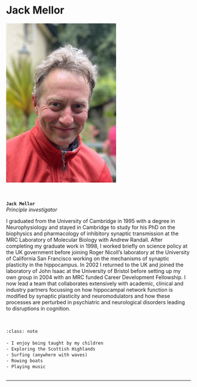 # Jack Mellor


<img src="../../img/members/jackdartmoorhead.jpg" width="300">


&nbsp;


**`Jack Mellor`**  
_Principle investigator_  
<!--[<i class="fa-brands fa-twitter fa-lg" style="color:#2a67cf"></i>](https://www.twitter.com)-->
<!--[<i class="fa-brands fa-linkedin-in fa-lg" style="color:#5a97d8"></i>](https://www.linkedin.com)-->
<!--[<i class="fa-brands fa-researchgate" style="color: #57dba8;"></i>](https://www.researchgate.com)-->
[<i class="fa-brands fa-orcid" style="color: #6eee5d;"></i>](https://orcid.org/0000-0002-7706-8105)
[<i class="fa-brands fa-github" style="color: #696969;"></i>](https://www.github.com/mellor-lab)
[<i class="fa-solid fa-building-columns" style="color: #d74242;"></i>](https://www.bristol.ac.uk/people/person/Jack-Mellor-72952ade-4a8b-4c91-8a8e-d7bea0689832/)
[<i class="fa-solid fa-envelope"></i>](mailto:USERNAME@ORGANIZATION.NET)


I graduated from the University of Cambridge in 1995 with a degree in Neurophysiology and stayed in Cambridge to study for his PhD on the biophysics and pharmacology of inhibitory synaptic transmission at the MRC Laboratory of Molecular Biology with Andrew Randall. After completing my graduate work in 1998, I worked briefly on science policy at the UK government before joining Roger Nicoll’s laboratory at the University of California San Francisco working on the mechanisms of synaptic plasticity in the hippocampus. In 2002 I returned to the UK and joined the laboratory of John Isaac at the University of Bristol before setting up my own group in 2004 with an MRC funded Career Development Fellowship. I now lead a team that collaborates extensively with academic, clinical and industry partners focussing on how hippocampal network function is modified by synaptic plasticity and neuromodulators and how these processes are perturbed in psychiatric and neurological disorders leading to disruptions in cognition.  


&nbsp;


```{admonition} Outside of the lab
:class: note

- I enjoy being taught by my children 
- Exploring the Scottish Highlands
- Surfing (anywhere with waves)
- Rowing boats
- Playing music


``` 

---

&nbsp;



